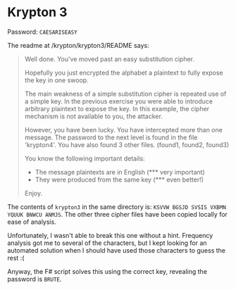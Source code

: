 # Krypton 3

Password: `CAESARISEASY`

The readme at /krypton/krypton3/README says:

> Well done.  You've moved past an easy substitution cipher.
> 
> Hopefully you just encrypted the alphabet a plaintext
to fully expose the key in one swoop.
> 
> The main weakness of a simple substitution cipher is
repeated use of a simple key.  In the previous exercise
you were able to introduce arbitrary plaintext to expose
the key.  In this example, the cipher mechanism is not
available to you, the attacker.
> 
> However, you have been lucky.  You have intercepted more
than one message.  The password to the next level is found
in the file 'krypton4'.  You have also found 3 other files.
(found1, found2, found3)
> 
> You know the following important details:
> 
> - The message plaintexts are in English (*** very important)
> - They were produced from the same key (*** even better!)
> 
> 
> Enjoy.

The contents of `krypton3` in the same directory is: `KSVVW BGSJD SVSIS VXBMN YQUUK BNWCU ANMJS`. The other three cipher files have been copied locally for ease of analysis.

Unfortunately, I wasn't able to break this one without a hint. Frequency analysis got me to several of the characters, but I kept looking for an automated solution when I should have used those characters to guess the rest :(

Anyway, the F# script solves this using the correct key, revealing the password is `BRUTE`.